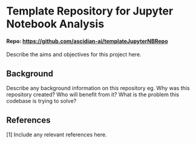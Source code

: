 # Template Repository for Jupyter Notebook Analysis

#### Repo: https://github.com/ascidian-ai/templateJupyterNBRepo

Describe the aims and objectives for this project here. 

## Background
Describe any background information on this repository eg. Why was this repository created? Who will benefit from it? What is the problem this codebase is trying to solve?

## References
[1]	Include any relevant references here.

